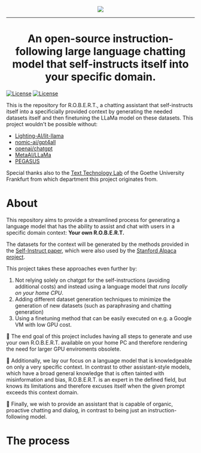 
<div align="center">
  <img src="https://github.com/TheItCrOw/R.O.B.E.R.T./assets/49918134/a19fa9f1-d77e-49b9-912a-28012ef9f435"/>
  <hr/>
  <h1>An open-source instruction-following large language chatting model that self-instructs itself into your specific domain.</h1>
</div

[![License](https://img.shields.io/badge/Status-Under%20construction-red)]()
[![License](https://img.shields.io/badge/License-Apache_2.0-blue.svg)](https://opensource.org/licenses/Apache-2.0)

This is the repository for R.O.B.E.R.T., a chatting assistant that self-instructs itself into a specificially provided context by generating the needed datasets itself and then finetuning the LLaMa model on these datasets.
This project wouldn't be possible without:

- [Lighting-AI/lit-llama](https://github.com/Lightning-AI/lit-llama)
- [nomic-ai/gpt4all](https://github.com/nomic-ai/gpt4all)
- [openai/chatgpt](https://openai.com/blog/chatgpt)
- [MetaAI/LLaMa](https://ai.facebook.com/blog/large-language-model-llama-meta-ai/)
- [PEGASUS](https://github.com/google-research/pegasus)

Special thanks also to the [Text Technology Lab](https://www.texttechnologylab.org/) of the Goethe University Frankfurt from which department this project originates from. 

# About

This repository aims to provide a streamlined process for generating a language model that has the ability to assist and chat with users in a specific domain context: <b>Your own R.O.B.E.R.T.</b> 

The datasets for the context will be generated by the methods provided in the [Self-Instruct paper](https://arxiv.org/abs/2212.10560), which were also used by the [Stanford Alpaca project](https://github.com/tatsu-lab/stanford_alpaca).

This project takes these approaches even further by: 
1. Not relying solely on chatgpt for the self-instructions (avoiding additional costs) and instead using a language model that *runs locally on your home CPU*.
2. Adding different dataset generation techniques to minimize the generation of new datasets (such as paraphrasing and chatting generation)
3. Using a finetuning method that can be easily executed on e.g. a Google VM with low GPU cost.

🚩 The end goal of this project includes having all steps to generate and use your own R.O.B.E.R.T. available on your home PC and therefore rendering the need for larger GPU enviroments obsolete. 

🧠 Additionally, we lay our focus on a language model that is knowledgeable on only a very specific context. In contrast to other assistant-style models, which have a broad general knowledge that is often tainted with misinformation and bias, R.O.B.E.R.T. is an expert in the defined field, but knows its limitations and therefore excuses itself when the given prompt exceeds this context domain.

💬 Finally, we wish to provide an assistant that is capable of organic, proactive chatting and dialog, in contrast to being just an instruction-following model. 

# The process

